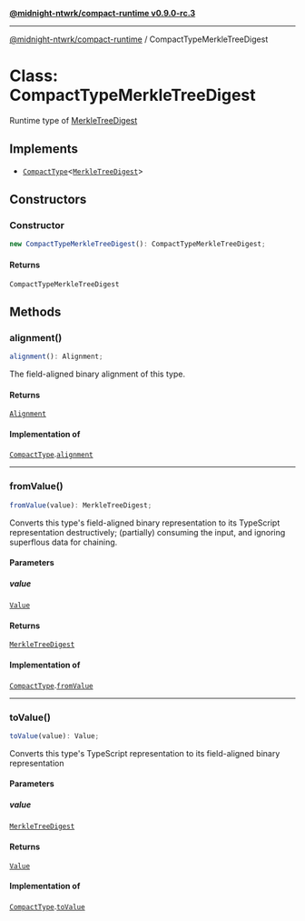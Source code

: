 [**@midnight-ntwrk/compact-runtime v0.9.0-rc.3**](../README.md)

***

[@midnight-ntwrk/compact-runtime](../globals.md) / CompactTypeMerkleTreeDigest

# Class: CompactTypeMerkleTreeDigest

Runtime type of [MerkleTreeDigest](../interfaces/MerkleTreeDigest.md)

## Implements

- [`CompactType`](../interfaces/CompactType.md)\<[`MerkleTreeDigest`](../interfaces/MerkleTreeDigest.md)\>

## Constructors

### Constructor

```ts
new CompactTypeMerkleTreeDigest(): CompactTypeMerkleTreeDigest;
```

#### Returns

`CompactTypeMerkleTreeDigest`

## Methods

### alignment()

```ts
alignment(): Alignment;
```

The field-aligned binary alignment of this type.

#### Returns

[`Alignment`](../type-aliases/Alignment.md)

#### Implementation of

[`CompactType`](../interfaces/CompactType.md).[`alignment`](../interfaces/CompactType.md#alignment)

***

### fromValue()

```ts
fromValue(value): MerkleTreeDigest;
```

Converts this type's field-aligned binary representation to its TypeScript
representation destructively; (partially) consuming the input, and
ignoring superflous data for chaining.

#### Parameters

##### value

[`Value`](../type-aliases/Value.md)

#### Returns

[`MerkleTreeDigest`](../interfaces/MerkleTreeDigest.md)

#### Implementation of

[`CompactType`](../interfaces/CompactType.md).[`fromValue`](../interfaces/CompactType.md#fromvalue)

***

### toValue()

```ts
toValue(value): Value;
```

Converts this type's TypeScript representation to its field-aligned binary
representation

#### Parameters

##### value

[`MerkleTreeDigest`](../interfaces/MerkleTreeDigest.md)

#### Returns

[`Value`](../type-aliases/Value.md)

#### Implementation of

[`CompactType`](../interfaces/CompactType.md).[`toValue`](../interfaces/CompactType.md#tovalue)
